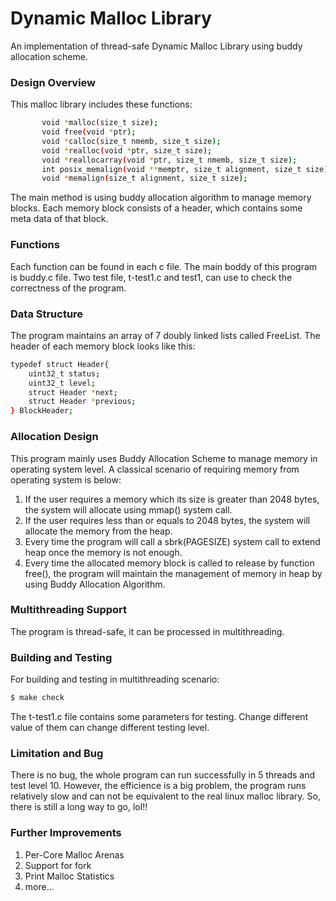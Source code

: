 # Dynamic Malloc Library

An implementation of thread-safe Dynamic Malloc Library using buddy allocation scheme.

### Design Overview
This malloc library includes these functions:
```sh
       void *malloc(size_t size);
       void free(void *ptr);
       void *calloc(size_t nmemb, size_t size);
       void *realloc(void *ptr, size_t size);
       void *reallocarray(void *ptr, size_t nmemb, size_t size);
       int posix_memalign(void **memptr, size_t alignment, size_t size);
       void *memalign(size_t alignment, size_t size);
```
The main method is using buddy allocation algorithm to manage memory blocks. Each memory block consists of a header, which contains some meta data of that block.
### Functions
Each function can be found in each c file. The main boddy of this program is buddy.c file. Two test file, t-test1.c and test1, can use to check the correctness of the program.
### Data Structure
The program maintains an array of 7 doubly linked lists called FreeList. The header of each memory block looks like this:
```sh
typedef struct Header{
    uint32_t status;
    uint32_t level;
    struct Header *next;
    struct Header *previous;
} BlockHeader;
```
### Allocation Design
This program mainly uses Buddy Allocation Scheme to manage memory in operating system level. A classical scenario of requiring memory from operating system is below:
1. If the user requires a memory which its size is greater than 2048 bytes, the system will allocate using mmap() system call.
2. If the user requires less than or equals to 2048 bytes, the system will allocate the memory from the heap.
3. Every time the program will call a sbrk(PAGESIZE) system call to extend heap once the memory is not enough.
4. Every time the allocated memory block is called to release by function free(), the program will maintain the management of memory in heap by using Buddy Allocation Algorithm.

### Multithreading Support
The program is thread-safe, it can be processed in multithreading.

### Building and Testing
For building and testing in multithreading scenario:
```sh
$ make check
```
The t-test1.c file contains some parameters for testing. Change different value of them can change different testing level.

### Limitation and Bug
There is no bug, the whole program can run successfully in 5 threads and test level 10. However, the efficience is a big problem, the program runs relatively slow and can not be equivalent to the real linux malloc library. So, there is still a long way to go, lol!!

### Further Improvements
1. Per-Core Malloc Arenas
2. Support for fork
3. Print Malloc Statistics
4. more...

